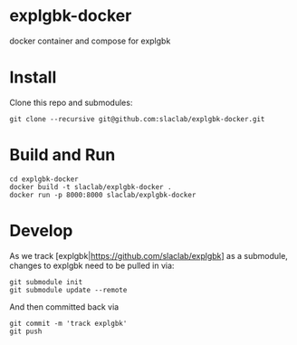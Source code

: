 # explgbk-docker
docker container and compose for explgbk

# Install

Clone this repo and submodules:

    git clone --recursive git@github.com:slaclab/explgbk-docker.git
    
# Build and Run

    cd explgbk-docker
    docker build -t slaclab/explgbk-docker .
    docker run -p 8000:8000 slaclab/explgbk-docker
    
    
# Develop

As we track [explgbk|https://github.com/slaclab/explgbk] as a submodule, changes to explgbk need to be pulled in via:

    git submodule init
    git submodule update --remote
    
And then committed back via

    git commit -m 'track explgbk'
    git push
    
